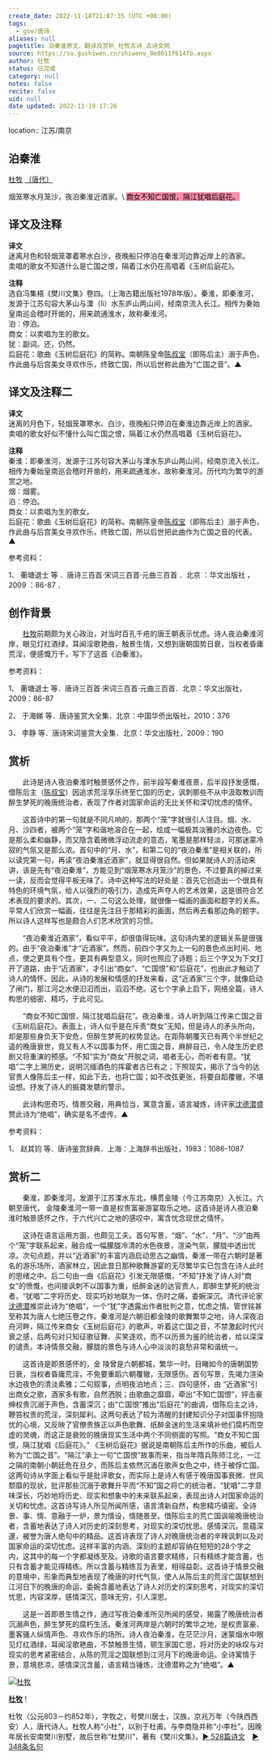 ```yaml
---
create_date: 2022-11-18T21:07:35 (UTC +08:00)
tags:
  - gsw/唐诗
aliases: null
pagetitle: 泊秦淮原文、翻译及赏析_杜牧古诗_古诗文网
source: https://so.gushiwen.cn/shiwenv_8e8011f614fb.aspx
author: 杜牧
status: 已完成
category: null
notes: false
recite: false
uid: null
date updated: 2022-11-19 17:26
---
```


location:: 江苏/南京

## 泊秦淮

[杜牧](https://so.gushiwen.cn/authorv_727e9dff8850.aspx) [〔唐代〕](https://so.gushiwen.cn/shiwens/default.aspx?cstr=%e5%94%90%e4%bb%a3)

烟笼寒水月笼沙，夜泊秦淮近酒家。\ <mark style="background: #FF5582A6;">商女不知亡国恨，隔江犹唱后庭花。</mark>

## 译文及注释

**译文**\
迷离月色和轻烟笼罩着寒水白沙，夜晚船只停泊在秦淮河边靠近岸上的酒家。\
卖唱的歌女不知道什么是亡国之恨，隔着江水仍在高唱着《玉树后庭花》。

**注释**\
选自冯集梧《樊川文集》卷四。（上海古籍出版社1978年版）。秦淮，即秦淮河，发源于江苏句容大茅山与溧（lì）水东庐山两山间，经南京流入长江。相传为秦始皇南巡会稽时开凿的，用来疏通淮水，故称秦淮河。\
泊：停泊。\
商女：以卖唱为生的歌女。\
犹：副词。还，仍然。\
后庭花：歌曲《玉树后庭花》的简称。南朝陈皇帝[陈叔宝](https://so.gushiwen.cn/authorv_5021c55e7571.aspx)（即陈后主）溺于声色，作此曲与后宫美女寻欢作乐，终致亡国，所以后世称此曲为“亡国之音”。▲

## 译文及注释二

**译文**\
迷离的月色下，轻烟笼罩寒水、白沙，夜晚船只停泊在秦淮边靠近岸上的酒家。\
卖唱的歌女好似不懂什么叫亡国之恨，隔着江水仍然高唱着《玉树后庭花》。

**注释**\
秦淮：即秦淮河，发源于江苏句容大茅山与溧水东庐山两山间，经南京流入长江。相传为秦始皇南巡会稽时开凿的，用来疏通淮水，故称秦淮河。历代均为繁华的游赏之地。\
烟：烟雾。\
泊：停泊。\
商女：以卖唱为生的歌女。\
后庭花：歌曲《玉树后庭花》的简称。南朝陈皇帝[陈叔宝](https://so.gushiwen.cn/authorv_5021c55e7571.aspx)（即陈后主）溺于声色，作此曲与后宫美女寻欢作乐，终致亡国，所以后世把此曲作为亡国之音的代表。▲

参考资料：

1、 蘅塘退士 等 ．唐诗三百首·宋词三百首·元曲三百首 ．北京 ：华文出版社 ，2009 ：86-87 ．

## 创作背景

　　[杜牧](https://so.gushiwen.cn/authorv_727e9dff8850.aspx)前期颇为关心政治，对当时百孔千疮的唐王朝表示忧虑。诗人夜泊秦淮河岸，眼见灯红酒绿，耳闻淫歌艳曲，触景生情，又想到唐朝国势日衰，当权者昏庸荒淫，便感慨万千，写下了这首《泊秦淮》。

参考资料：

1、 蘅塘退士 等．唐诗三百首·宋词三百首·元曲三百首．北京：华文出版社，2009：86-87

2、 于海娣 等．唐诗鉴赏大全集．北京：中国华侨出版社，2010：376

3、 李静 等．唐诗宋词鉴赏大全集．北京：华文出版社，2009：190

## 赏析

　　此诗是诗人夜泊秦淮时触景感怀之作，前半段写秦淮夜景，后半段抒发感慨，借陈后主（[陈叔宝](https://so.gushiwen.cn/authorv_5021c55e7571.aspx)）因追求荒淫享乐终至亡国的历史，讽刺那些不从中汲取教训而醉生梦死的晚唐统治者，表现了作者对国家命运的无比关怀和深切忧虑的情怀。

　　这首诗中的第一句就是不同凡响的，那两个“笼”字就很引人注目。烟、水、月、沙四者，被两个“笼”字和谐地溶合在一起，绘成一幅极其淡雅的水边夜色。它是那么柔和幽静，而又隐含着微微浮动流走的意态，笔墨是那样轻淡，可那迷蒙冷寂的气氛又是那么浓。首句中的“月、水”，和第二句的“夜泊秦淮”是相关联的，所以读完第一句，再读“夜泊秦淮近酒家”，就显得很自然。但如果就诗人的活动来讲，该是先有“夜泊秦淮”，方能见到“烟笼寒水月笼沙”的景色，不过要真的掉过来一读，反而会觉得平板无味了。诗中这种写法的好处是：首先它创造出一个很具有特色的环境气氛，给人以强烈的吸引力，造成先声夺人的艺术效果，这是很符合艺术表现的要求的。其次，一、二句这么处理，就很像一幅画的画面和题字的关系。平常人们欣赏一幅画，往往是先注目于那精彩的画面，然后再去看那边角的题字。所以诗人这样写也是颇合人们艺术欣赏的习惯。

　　“夜泊秦淮近酒家”，看似平平，却很值得玩味。这句诗内里的逻辑关系是很强的。由于“夜泊秦淮”才“近酒家”。然而，前四个字又为上一句的景色点出时间、地点，使之更具有个性，更具有典型意义，同时也照应了诗题；后三个字又为下文打开了道路，由于“近酒家”，才引出“商女”、“亡国恨”和“后庭花”，也由此才触动了诗人的情怀。因此，从诗的发展和情感的抒发来看，这“近酒家”三个字，就像启动了闸门，那江河之水便汩汩而出，滔滔不绝。这七个字承上启下，网络全篇，诗人构思的细密、精巧，于此可见。

　　“商女不知亡国恨，隔江犹唱后庭花”。夜泊秦淮，诗人听到隔江传来亡国之音《玉树后庭花》。表面上，诗人似乎是在斥责“商女”无知，但是诗人的矛头所向，却是那些身负天下安危，但醉生梦死的权势显达。在距陈朝覆灭已有两个半世纪之遥的晚唐衰世，竟又有人不以国事为怀，用亡国之音，麻醉自己，令人陡生历史悲剧又将重演的预感。“不知”实为“商女”开脱之词，唱者无心，而听者有意。“犹唱”二字上溯历史，说明沉缅酒色的挥霍者古已有之；下照现实，揭示了当今的达官贵人像陈后主一样，如此下去，也将亡国；如不改弦更张，将要自蹈覆辙，不堪设想。抒发了诗人的振聋发聩的警示。

　　此诗构思奇巧，情景交融，用典恰当，寓意含蓄，语言凝炼，诗评家[沈德潜](https://so.gushiwen.cn/authorv_44a3e42d2501.aspx)盛赞此诗为“绝唱”，确实是名不虚传。▲

参考资料：

1、 赵其钧 等．唐诗鉴赏辞典．上海：上海辞书出版社，1983：1086-1087

## 赏析二

　　秦淮，即秦淮河，发源于江苏溧水东北，横贯金陵（今江苏南京）入长江。六朝至唐代， 金陵秦淮河一带一直是权贵富豪游宴取乐之地。这首诗是诗人夜泊秦淮时触景感怀之作，于六代兴亡之地的感叹中，寓含忧念现世之情怀。　

　　这诗在语言运用方面，也颇见工夫。首句写景，“烟”、“水”、“月”、“沙”由两个“笼”字联系起来，融合成一幅朦胧冷清的水色夜景，渲染气氛，朦胧中透出忧凉。次句点题，并以“近酒家”的丰富内涵启动思古之幽情，秦淮一带在六朝时是著名的游乐场所，酒家林立，因此昔日那种歌舞游宴的无尽繁华实已包含在诗人此时的思绪之中。后二句由一曲《后庭花》引发无限感慨，“不知”抒发了诗人对“商女”的愤慨，也间接讽刺不以国事为重，纸醉金迷的达官贵人，即醉生梦死的统治者。“犹唱”二字将历史、现实巧妙地联为一体，伤时之痛，委婉深沉。清代评论家[沈德潜](https://so.gushiwen.cn/authorv_44a3e42d2501.aspx)推崇此诗为“绝唱”，一个“犹”字透露出作者批判之意，忧虑之情。管世铭甚至称其为唐人七绝压卷之作。秦淮河是六朝旧都金陵的歌舞繁华之地，诗人深夜泊舟河畔，隔江传来商女《玉树后庭花》的歌声，听着这亡国之音，不禁激起时代兴衰之感，后两句对只知征歌征舞、买笑逐欢，而不以历景为鉴的统治者，给以深深的谴责。本诗情景交融，朦胧的景色与诗人心中淡淡的哀愁非常和谐统一。

　　这首诗是即景感怀的，金 陵曾是六朝都城，繁华一时。目睹如今的唐朝国势日衰，当权者昏庸荒淫，不免要重蹈六朝覆辙，无限感伤。首句写景，先竭力渲染水边夜色的清淡素雅；二句叙事，点明夜泊地点；三、四句感怀，由 “近酒家”引出商女之歌，酒家多有歌，自然洒脱；由歌曲之靡靡，牵出“不知亡国恨”，抨击豪绅权贵沉溺于声色，含蓄深沉；由“亡国恨”推出“后庭花”的曲调，借陈后主之诗，鞭笞权贵的荒淫，深刻犀利。这两句表达了较为清醒的封建知识分子对国事怀抱隐忧的心境，又反映了官僚贵族正以声色歌舞、纸醉金迷的生活来填补他们腐朽而空虚的灵魂，而这正是衰败的晚唐现实生活中两个不同侧面的写照。“商女不知亡国恨，隔江犹唱《后庭花》。” 《玉树后庭花》据说是南朝陈后主所作的乐曲，被后人称为“亡国之音”。“隔江”承上一句“亡国恨”故事而来，指当年隋兵陈师江北，一江之隔的南朝小朝廷危在旦夕，而陈后主依然沉湎在歌声女色之中，终于被俘亡国。这两句诗从字面上看似乎是批评歌女，而实际上是诗人有感于晚唐国事衰微、世风颓靡的现状，批评那些沉溺于歌舞升平而“不知”国之将亡的统治者。“犹唱”二字意味深长，巧妙地将历史、现实和想象中的未来联系起来，表现出诗人对国家命运的关切和忧虑。这首诗写诗人所见所闻所感，语言清新自然，构思精巧缜密。全诗景、事、情、意融于一炉，景为情设，情随景至。借陈后主的荒亡国讽喻晚唐统治者，含蓄地表达了诗人对历史的深刻思考，对现实的深切忧思。感情深沉，意蕴深邃，被誉为唐人绝句中的精品。这首诗表现了诗人对晚唐统治者的辛辣讽刺以及对国家命运的深切忧虑。这样丰富的内涵、深刻的主题却容纳在短短的28个字之内，这其中的每一个字都凝练至及。诗歌的语言要求精练，只有精练才能含蓄，也只有含蓄才能见得精练。所以含蓄与精练互为表里，相得益彰。这首诗于情景交融的意境中，形象而典型地表现了晚唐的时代气氛，使人从陈后主的荒淫亡国联想到江河日下的晚唐的命运，委婉含蓄地表达了诗人对历史的深刻思考，对现实的深切忧思，内容深厚，感情深沉，意味无穷，引人深思。

　　这是一首即景生情之作，通过写夜泊秦淮所见所闻的感受，揭露了晚唐统治者沉溺声色，醉生梦死的腐朽生活。秦淮河两岸是六朝时的繁华之地，是权贵富豪、墨客骚人纵情声色、寻欢作乐的场所。诗人夜泊秦淮，在茫茫沙月，迷蒙烟水中眼见灯红酒绿，耳闻淫歌艳曲，不禁触景生情，顿生家国亡思，将对历史的咏叹与对现实的思考紧密结合，从陈的荒淫之国联想到江河月下的晚唐命运。全诗寓情于景，意境悲凉，感情深沉含蓄，语言精当锤炼，沈德潜称之为“绝唱”。▲

[![杜牧](https://song.gushiwen.cn/authorImg/dumu.jpg)](https://so.gushiwen.cn/authorv_727e9dff8850.aspx)

[**杜牧**](https://so.gushiwen.cn/authorv_727e9dff8850.aspx) !

杜牧（公元803－约852年），字牧之，号樊川居士，汉族，京兆万年（今陕西西安）人，唐代诗人。杜牧人称“小杜”，以别于杜甫。与李商隐并称“小李杜”。因晚年居长安南樊川别墅，故后世称“杜樊川”，著有《樊川文集》。[► 528篇诗文](https://so.gushiwen.cn/shiwens/default.aspx?astr=%e6%9d%9c%e7%89%a7)　[► 348条名句](https://so.gushiwen.cn/mingjus/default.aspx?astr=%e6%9d%9c%e7%89%a7)
